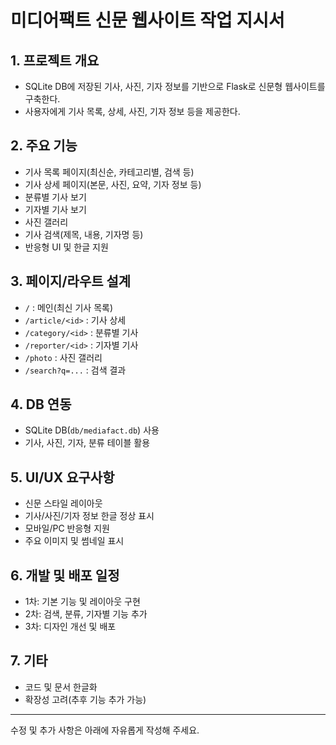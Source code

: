 # 미디어팩트 신문 웹사이트 작업 지시서

## 1. 프로젝트 개요
- SQLite DB에 저장된 기사, 사진, 기자 정보를 기반으로 Flask로 신문형 웹사이트를 구축한다.
- 사용자에게 기사 목록, 상세, 사진, 기자 정보 등을 제공한다.

## 2. 주요 기능
- 기사 목록 페이지(최신순, 카테고리별, 검색 등)
- 기사 상세 페이지(본문, 사진, 요약, 기자 정보 등)
- 분류별 기사 보기
- 기자별 기사 보기
- 사진 갤러리
- 기사 검색(제목, 내용, 기자명 등)
- 반응형 UI 및 한글 지원

## 3. 페이지/라우트 설계
- `/` : 메인(최신 기사 목록)
- `/article/<id>` : 기사 상세
- `/category/<id>` : 분류별 기사
- `/reporter/<id>` : 기자별 기사
- `/photo` : 사진 갤러리
- `/search?q=...` : 검색 결과

## 4. DB 연동
- SQLite DB(`db/mediafact.db`) 사용
- 기사, 사진, 기자, 분류 테이블 활용

## 5. UI/UX 요구사항
- 신문 스타일 레이아웃
- 기사/사진/기자 정보 한글 정상 표시
- 모바일/PC 반응형 지원
- 주요 이미지 및 썸네일 표시

## 6. 개발 및 배포 일정
- 1차: 기본 기능 및 레이아웃 구현
- 2차: 검색, 분류, 기자별 기능 추가
- 3차: 디자인 개선 및 배포

## 7. 기타
- 코드 및 문서 한글화
- 확장성 고려(추후 기능 추가 가능)

---
수정 및 추가 사항은 아래에 자유롭게 작성해 주세요.
